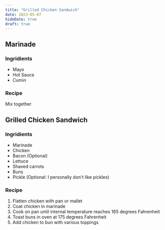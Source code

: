 ```yaml
---
title: "Grilled Chicken Sandwich"
date: 2023-05-07
hideDate: true
draft: true
---
```


## Marinade

### Ingridients
- Mayo
- Hot Sauce
- Cumin

### Recipe
Mix together


## Grilled Chicken Sandwich


### Ingridients
- Marinade
- Chicken
- Bacon (Optional)
- Lettuce
- Shaved carrots
- Buns
- Pickle (Optional: I personally don't like pickles)

### Recipe
1. Flatten chicken with pan or mallet
2. Coat chicken in marinade
3. Cook on pan until internal temperature reaches 165 degrees Fahrenheit
4. Toast buns in oven at 175 degrees Fahrenheit
5. Add chicken to bun with various toppings
